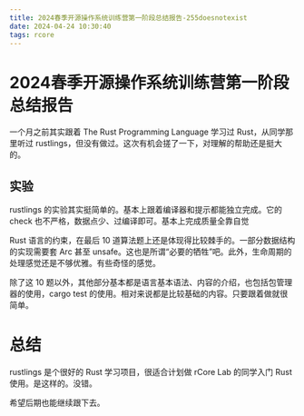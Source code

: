 ```yaml
---
title: 2024春季开源操作系统训练营第一阶段总结报告-255doesnotexist
date: 2024-04-24 10:30:40
tags: rcore
---
```


# 2024春季开源操作系统训练营第一阶段总结报告

一个月之前其实跟着 The Rust Programming Language 学习过 Rust，从同学那里听过 rustlings，但没有做过。这次有机会搓了一下，对理解的帮助还是挺大的。

## 实验

rustlings 的实验其实挺简单的。基本上跟着编译器和提示都能独立完成。它的 check 也不严格，数据点少、过编译即可。基本上完成质量全靠自觉

Rust 语言的约束，在最后 10 道算法题上还是体现得比较棘手的。一部分数据结构的实现需要套 Arc 甚至 unsafe。这也是所谓“必要的牺牲”吧。此外，生命周期的处理感觉还是不够优雅。有些奇怪的感觉。

除了这 10 题以外，其他部分基本都是语言基本语法、内容的介绍，也包括包管理器的使用，cargo test 的使用。相对来说都是比较基础的内容。只要跟着做就很简单。

# 总结

rustlings 是个很好的 Rust 学习项目，很适合计划做 rCore Lab 的同学入门 Rust 使用。是这样的。没错。

希望后期也能继续跟下去。
